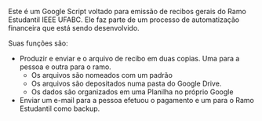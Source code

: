 Este é um Google Script voltado para emissão de recibos gerais do Ramo Estudantil IEEE UFABC. Ele faz parte de um processo de automatização financeira que está sendo desenvolvido.

Suas funções são:

* Produzir e enviar e o arquivo de recibo em duas copias. Uma para a pessoa e outra para o ramo.
  * Os arquivos são nomeados com um padrão
  * Os arquivos são depositados numa pasta do Google Drive.
  * Os dados são organizados em uma Planilha no próprio Google
* Enviar um e-mail para a pessoa efetuou o pagamento e um para o Ramo Estudantil como backup.